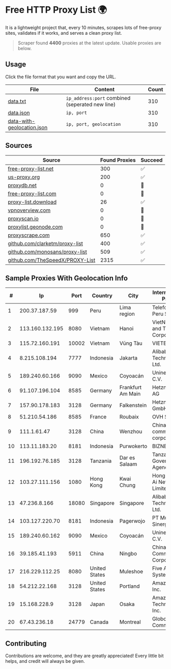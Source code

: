 
# Free HTTP Proxy List 🌍

It is a lightweight project that, every 10 minutes, scrapes lots of free-proxy sites, validates if it works, and serves a clean proxy list.


> Scraper found **4400** proxies at the latest update. Usable proxies are below.

## Usage

Click the file format that you want and copy the URL.


|File|Content|Count|
|----|-------|-----|
|[data.txt](https://raw.githubusercontent.com/themiralay/Proxy-List-World/master/data.txt)|`ip_address:port` combined (seperated new line)|310|
|[data.json](https://raw.githubusercontent.com/themiralay/Proxy-List-World/master/data.json)|`ip, port`|310|
|[data-with-geolocation.json](https://raw.githubusercontent.com/themiralay/Proxy-List-World/master/data-with-geolocation.json)|`ip, port, geolocation`|310|

## Sources

|Source|Found Proxies|Succeed|
|------|-------------|-------|
|[free-proxy-list.net](https://free-proxy-list.net)|300|✅|
|[us-proxy.org](https://www.us-proxy.org)|200|✅|
|[proxydb.net](http://proxydb.net)|0|🚫|
|[free-proxy-list.com](https://free-proxy-list.com/?page=&port=&type%5B%5D=http&type%5B%5D=https&up_time=0&search=Search)|0|🚫|
|[proxy-list.download](https://www.proxy-list.download/HTTP)|26|✅|
|[vpnoverview.com](https://vpnoverview.com/privacy/anonymous-browsing/free-proxy-servers)|0|🚫|
|[proxyscan.io](https://www.proxyscan.io)|0|🚫|
|[proxylist.geonode.com](https://proxylist.geonode.com/api/proxy-list?limit=300&page=1&sort_by=lastChecked&sort_type=desc&protocols=http,https)|0|🚫|
|[proxyscrape.com](https://api.proxyscrape.com/v2/?request=displayproxies&protocol=http&timeout=10000&country=all&ssl=all&anonymity=all)|650|✅|
|[github.com/clarketm/proxy-list](https://raw.githubusercontent.com/clarketm/proxy-list/master/proxy-list-raw.txt)|400|✅|
|[github.com/monosans/proxy-list](https://raw.githubusercontent.com/monosans/proxy-list/main/proxies/http.txt)|509|✅|
|[github.com/TheSpeedX/PROXY-List](https://raw.githubusercontent.com/TheSpeedX/PROXY-List/master/http.txt)|2315|✅|


## Sample Proxies With Geolocation Info

|#|Ip|Port|Country|City|Internet Service Provider|
|-|--|----|-------|----|-------------------------|
|1|200.37.187.59|999|Peru|Lima region|Telefonica del Peru S.A.A.|
|2|113.160.132.195|8080|Vietnam|Hanoi|VietNam Post and Telecom Corporation|
|3|115.72.160.191|10002|Vietnam|Vũng Tàu|VIETELmetro|
|4|8.215.108.194|7777|Indonesia|Jakarta|Alibaba (US) Technology Co., Ltd.|
|5|189.240.60.166|9090|Mexico|Coyoacán|Uninet S.A. de C.V.|
|6|91.107.196.104|8585|Germany|Frankfurt Am Main|Hetzner Online AG|
|7|157.90.178.183|3128|Germany|Falkenstein|Hetzner Online GmbH|
|8|51.210.54.186|8585|France|Roubaix|OVH SAS|
|9|111.1.61.47|3128|China|Wenzhou|China Mobile communications corporation|
|10|113.11.183.20|8181|Indonesia|Purwokerto|BIZNET|
|11|196.192.76.185|3128|Tanzania|Dar es Salaam|Tanzania e-Government Agency|
|12|103.27.111.156|1080|Hong Kong|Kwai Chung|Hong Kong San Ai Net Int'l Limited|
|13|47.236.8.166|18080|Singapore|Singapore|Alibaba (US) Technology Co., Ltd.|
|14|103.127.220.70|8181|Indonesia|Pagerwojo|PT Multi Guna Sinergi|
|15|189.240.60.162|9090|Mexico|Coyoacán|Uninet S.A. de C.V.|
|16|39.185.41.193|5911|China|Ningbo|China Mobile Communications Corporation|
|17|216.229.112.25|8080|United States|Muleshoe|Five Area Systems, LLC|
|18|54.212.22.168|3128|United States|Portland|Amazon.com, Inc.|
|19|15.168.228.9|3128|Japan|Osaka|Amazon Technologies Inc.|
|20|67.43.236.18|24779|Canada|Montreal|GloboTech Communications|



## Contributing

Contributions are welcome, and they are greatly appreciated! Every
little bit helps, and credit will always be given.

